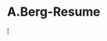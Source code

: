 # A.Berg-Resume
[!](https://github.com/Alexander-Berg/A.Berg-Resume/blob/18f708cf9b069408240b75f112639b422ac779d7/A.Berg%20Resume.png)
